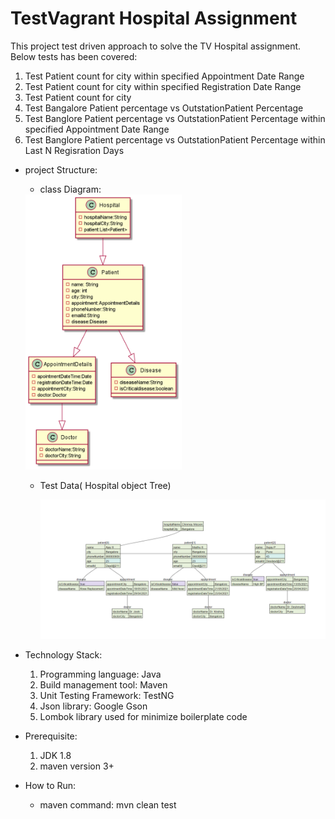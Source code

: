 # TestVagrant Hospital Assignment
  This project  test driven approach to solve the  TV Hospital assignment.
  Below tests has been covered:
  1. Test Patient count for city within specified Appointment Date Range
  2. Test Patient count for city within specified Registration Date Range
  3. Test Patient count for city
  4. Test Bangalore Patient percentage vs OutstationPatient Percentage
  5. Test Banglore Patient percentage vs OutstationPatient Percentage within specified Appointment Date Range
  6. Test Banglore Patient percentage vs OutstationPatient Percentage within Last N Regisration Days
    
* project Structure:

   - class Diagram:
   
    <img src="./classDagram.png" alt="Your image title" width="250"/>
    
   - Test Data( Hospital object Tree)
    
     <img src="./TestDataView.PNG" alt="Your image title" width="1500"/>
    
    
    

* Technology Stack:
  1. Programming language: Java
  2. Build management tool: Maven
  3. Unit Testing Framework: TestNG
  4. Json  library: Google Gson
  5. Lombok library used for minimize boilerplate code   
    

 * Prerequisite:
    1. JDK 1.8
    2. maven version 3+
    
 *  How to Run:
    * maven command: mvn clean test 


  
  

